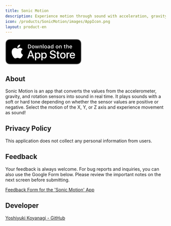 ```yaml
---
title: Sonic Motion
description: Experience motion through sound with acceleration, gravity, and rotation!
icon: /products/SonicMotion/images/AppIcon.png
layout: product-en
---
```

[![Download on the App Store](/images/AppStoreUS.svg)](https://apps.apple.com/jp/app/sonic-motion/id6736360866)

## About

Sonic Motion is an app that converts the values from the accelerometer, gravity, and rotation sensors into sound in real time. It plays sounds with a soft or hard tone depending on whether the sensor values are positive or negative. Select the motion of the X, Y, or Z axis and experience movement as sound!

## Privacy Policy

This application does not collect any personal information from users.

## Feedback

Your feedback is always welcome. For bug reports and inquiries, you can also use the Google Form below. Please review the important notes on the next screen before submitting.

[Feedback Form for the 'Sonic Motion' App](https://docs.google.com/forms/d/e/1FAIpQLSf-4l0EPrPw0COkxzXqek04OLlK5hKXaK6Aty36TbI9U-nQhQ/viewform?usp=sf_link)

## Developer

[Yoshiyuki Koyanagi - GitHub](https://github.com/moutend)
